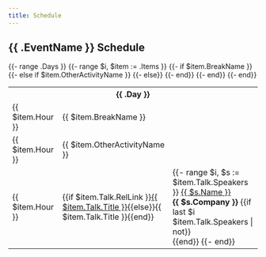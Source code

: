 ```yaml
---
title: Schedule
---
```


## {{ .EventName }} Schedule

<table class="table schedule-table">
{{- range .Days }}
  <tr class="day">
    <th colspan="3">{{ .Day }}</th>
  </tr>
  {{- range $i, $item := .Items }}
    {{- if $item.BreakName }}
  <tr class="break">
    <td>{{ $item.Hour }}</td>
    <td>{{ $item.BreakName }}</td>
    <td></td>
  </tr>
    {{- else if $item.OtherActivityName }}
  <tr class="talk">
    <td>{{ $item.Hour }}</td>
    <td>{{ $item.OtherActivityName }}</td>
    <td></td>
  </tr>
    {{- else}}
   <tr class="talk">
    <td>{{ $item.Hour }}</td>
    <td>
      {{if $item.Talk.RelLink }}<a href="../talks/{{ $item.Talk.RelLink }}">{{ $item.Talk.Title }}</a>{{else}}{{ $item.Talk.Title }}{{end}}
    </td>
    <td>
      {{- range $i, $s := $item.Talk.Speakers }}
      <a href="../speakers/{{ $s.RelLink }}">{{ $s.Name }}</a>
      <br>
      <b>{{ $s.Company }}</b>
      {{if last $i $item.Talk.Speakers | not}}<br/>{{end}}
      {{- end}}
    </td>
  </tr>
    {{- end}}
  {{- end}}
{{- end}}
</table>
